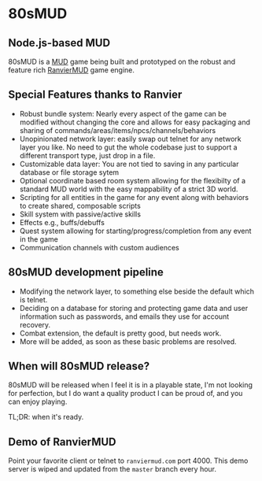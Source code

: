 
# 80sMUD

## Node.js-based MUD 

80sMUD is a [MUD](https://en.wikipedia.org/wiki/MUD) game being built and prototyped on the robust and feature rich [RanvierMUD](https://github.com/RanvierMUD/ranviermud) game engine.

## Special Features thanks to Ranvier

* Robust bundle system: Nearly every aspect of the game can be modified without changing the core and allows for easy
  packaging and sharing of commands/areas/items/npcs/channels/behaviors
* Unopinionated network layer: easily swap out telnet for any network layer you like. No need to gut the whole codebase
  just to support a different transport type, just drop in a file.
* Customizable data layer: You are not tied to saving in any particular database or file storage sytem
* Optional coordinate based room system allowing for the flexibilty of a standard MUD world with the easy mappability of
  a strict 3D world.
* Scripting for all entities in the game for any event along with behaviors to create shared, composable scripts
* Skill system with passive/active skills
* Effects e.g., buffs/debuffs
* Quest system allowing for starting/progress/completion from any event in the game
* Communication channels with custom audiences

## 80sMUD development pipeline

* Modifying the network layer, to something else beside the default which is telnet.
* Deciding on a database for storing and protecting game data and user information such as passwords, and emails they use for account recovery.
* Combat extension, the default is pretty good, but needs work.
* More will be added, as soon as these basic problems are resolved.

## When will 80sMUD release?
80sMUD will be released when I feel it is in a playable state, I'm not looking for perfection, but I do want a quality product I can be proud of, and you can enjoy playing.

TL;DR: when it's ready.

## Demo of RanvierMUD

Point your favorite client or telnet to `ranviermud.com` port 4000. This demo server is wiped and updated from the `master` branch every hour.
